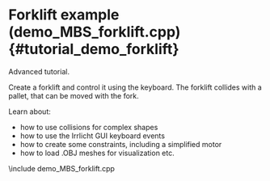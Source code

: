 Forklift example (demo_MBS_forklift.cpp)  {#tutorial_demo_forklift}
==========================

Advanced tutorial. 

Create a forklift and control it using the keyboard. 
The forklift collides with a pallet, that can be moved with the fork.

Learn about:

- how to use collisions for complex shapes
- how to use the Irrlicht GUI keyboard events
- how to create some constraints, including a simplified motor
- how to load .OBJ meshes for visualization etc.

\include demo_MBS_forklift.cpp

